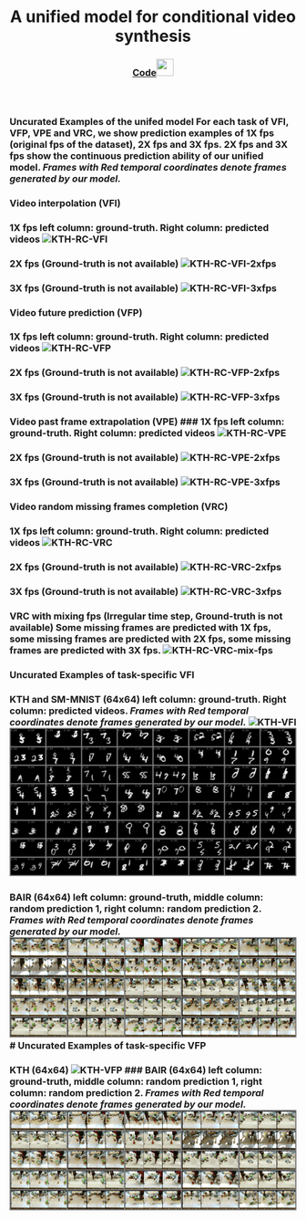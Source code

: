 

<h1 align="center"> A unified model for conditional video synthesis </h1>

<h3 align="center"> <a href="https://github.com/NPVS/NPVS" target="_blank">Code<img src="https://raw.githubusercontent.com/FortAwesome/Font-Awesome/6.x/svgs/brands/github.svg" width="30" height="30"></a> <h3>

&nbsp;

### Uncurated Examples of the unifed model For each task of VFI, VFP, VPE and VRC, we show prediction examples of 1X fps (original fps of the dataset), 2X fps and 3X fps. 2X fps and 3X fps show the continuous prediction ability of our unified model. *Frames with **Red temporal coordinates** denote frames generated by our model.* 



### Video interpolation (VFI) 

### **1X fps** left column: ground-truth. Right column: predicted videos ![KTH-RC-VFI](./kth_rc_vfi_10to10_1xfps.gif) 

### **2X fps** (Ground-truth is not available) ![KTH-RC-VFI-2xfps](./kth_rc_vfi_10to10_2xfps.gif) 

### **3X fps** (Ground-truth is not available) ![KTH-RC-VFI-3xfps](./kth_rc_vfi_10to10_3xfps.gif)

###  Video future prediction (VFP) 

### **1X fps** left column: ground-truth. Right column: predicted videos ![KTH-RC-VFP](./kth_rc_vfp_10to10_1xfps.gif) 

### **2X fps** (Ground-truth is not available) ![KTH-RC-VFP-2xfps](./kth_rc_vfp_10to10_2xfps.gif) 

### **3X fps** (Ground-truth is not available) ![KTH-RC-VFP-3xfps](./kth_rc_vfp_10to10_3xfps.gif) 

### Video past frame extrapolation (VPE) ### **1X fps** left column: ground-truth. Right column: predicted videos ![KTH-RC-VPE](./kth_rc_vpe_10to10_1xfps.gif) 

### **2X fps** (Ground-truth is not available) ![KTH-RC-VPE-2xfps](./kth_rc_vpe_10to10_2xfps.gif) 

### **3X fps** (Ground-truth is not available) ![KTH-RC-VPE-3xfps](./kth_rc_vpe_10to10_3xfps.gif)

###  Video random missing frames completion (VRC) 

### **1X fps** left column: ground-truth. Right column: predicted videos ![KTH-RC-VRC](./kth_rc_vrc_10to10_1xfps.gif) 

### **2X fps** (Ground-truth is not available) ![KTH-RC-VRC-2xfps](./kth_rc_vrc_10to10_2xfps.gif) 

### **3X fps** (Ground-truth is not available) ![KTH-RC-VRC-3xfps](./kth_rc_vrc_10to10_3xfps.gif) 

### **VRC with mixing fps (Irregular time step, Ground-truth is not available)** Some missing frames are predicted with 1X fps, some missing frames are predicted with 2X fps, some missing frames are predicted with 3X fps. ![KTH-RC-VRC-mix-fps](./kth_rc_vrc_10to10_mix_fps.gif) 

### Uncurated Examples of task-specific VFI 

### KTH and SM-MNIST (64x64) left column: ground-truth. Right column: predicted videos. *Frames with **Red temporal coordinates** denote frames generated by our model.* ![KTH-VFI](./kth_specific_vfi_10to10_1xfps.gif) ![SMMNIST-VFI](/smmnist_specific_vfi_10to5_1xfps.gif)  

### BAIR (64x64) left column: ground-truth, middle column: random prediction 1, right column: random prediction 2. *Frames with **Red temporal coordinates** denote frames generated by our model.* ![BAIR-VFI](./bair_specific_vfi_rand_4to5_1xfps.gif) # Uncurated Examples of task-specific VFP 

### KTH (64x64) ![KTH-VFP](./kth_specific_vfp_10to10_1xfps.gif)  ### BAIR (64x64) left column: ground-truth, middle column: random prediction 1, right column: random prediction 2. *Frames with **Red temporal coordinates** denote frames generated by our model.* ![BAIR-VFP](./bair_specific_vfp_rand_2to10_1xfps.gif)